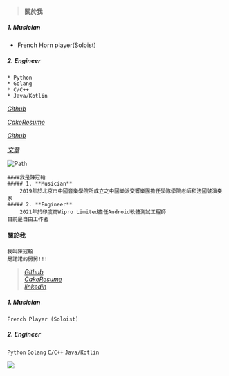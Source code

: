> #### 關於我
##### 1. **Musician**
* French Horn player(Soloist)
##### 2. **Engineer**
    * Python
    * Golang
    * C/C++
    * Java/Kotlin
[*Github*](https://github.com/hanandno)

[*CakeResume*](https://www.cakeresume.com/dashboard)

[*Github*](https://www.linkedin.com/feed/)

[*文章*](/blog/post-1)


![*Path*](https://www.mindmapping.com/img/mind-map-example-website.png)

```
####我是陳冠翰
##### 1. **Musician**
    2019年於北京市中國音樂學院所成立之中國樂派交響樂團擔任學隊學院老師和法國號演奏家
##### 2. **Engineer**
    2021年於印度商Wipro Limited擔任Android軟體測試工程師
目前是自由工作者
```

#### 關於我 
```
我叫陳冠翰
是諾諾的舅舅!!!
```
> [*Github*](https://github.com/hanandno)  
> [*CakeResume*](https://www.cakeresume.com/dashboard)  
> [*linkedin*](https://www.linkedin.com/feed/)  
##### 1. **Musician**
`French Player (Soloist)`
##### 2. **Engineer**
`Python`
`Golang`
`C/C++`
`Java/Kotlin`

![](/images/business-plan.png)
